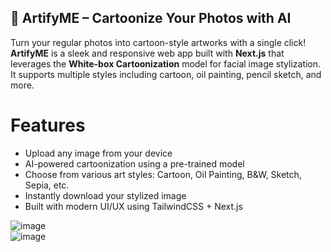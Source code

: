 ## 🎨 ArtifyME – Cartoonize Your Photos with AI

Turn your regular photos into cartoon-style artworks with a single click! **ArtifyME** is a sleek and responsive web app built with **Next.js** that leverages the **White-box Cartoonization** model for facial image stylization. It supports multiple styles including cartoon, oil painting, pencil sketch, and more.

# Features

- Upload any image from your device
- AI-powered cartoonization using a pre-trained model
- Choose from various art styles: Cartoon, Oil Painting, B&W, Sketch, Sepia, etc.
- Instantly download your stylized image
- Built with modern UI/UX using TailwindCSS + Next.js

![image](https://github.com/user-attachments/assets/d31f61c8-cfcb-4d65-bb80-856fd9c1f2dd)
<br/>
![image](https://github.com/user-attachments/assets/9adde7e8-fc4c-49a7-916f-5dfe2bcb3ac0)

